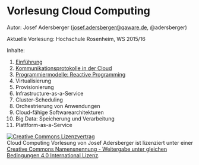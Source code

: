 ﻿Vorlesung Cloud Computing
==============================================================================
Autor: Josef Adersberger (josef.adersberger@qaware.de, @adersberger)

Aktuelle Vorlesung: Hochschule Rosenheim, WS 2015/16

Inhalte:
 1. [Einführung](00-einfuehrung)
 2. [Kommunikationsprotokolle in der Cloud](01-kommunikation)
 3. [Programmiermodelle: Reactive Programming](02-programmiermodelle)
 4. Virtualisierung
 5. Provisionierung
 6. Infrastructure-as-a-Service
 7. Cluster-Scheduling
 8. Orchestrierung von Anwendungen
 9. Cloud-fähige Softwarearchitekturen
 10. Big Data: Speicherung und Verarbeitung
 11. Plattform-as-a-Service

<a rel="license" href="http://creativecommons.org/licenses/by-sa/4.0/"><img alt="Creative Commons Lizenzvertrag" style="border-width:0" src="https://i.creativecommons.org/l/by-sa/4.0/88x31.png" /></a><br /><span xmlns:dct="http://purl.org/dc/terms/" href="http://purl.org/dc/dcmitype/Text" property="dct:title" rel="dct:type">Cloud Computing Vorlesung</span> von <span xmlns:cc="http://creativecommons.org/ns#" property="cc:attributionName">Josef Adersberger</span> ist lizenziert unter einer <a rel="license" href="http://creativecommons.org/licenses/by-sa/4.0/">Creative Commons Namensnennung - Weitergabe unter gleichen Bedingungen 4.0 International Lizenz</a>.
